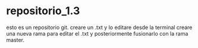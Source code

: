 # repositorio_1.3
esto es un repositorio git.
creare un .txt y lo editare desde la terminal
creare una nueva rama para editar el .txt y posteriormente fusionarlo con la rama master.
